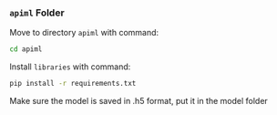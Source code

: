 ### `apiml` Folder
Move to directory `apiml` with command:
```bash
cd apiml
```
Install `libraries` with command:
```bash
pip install -r requirements.txt
```
Make sure the model is saved in .h5 format, put it in the model folder

